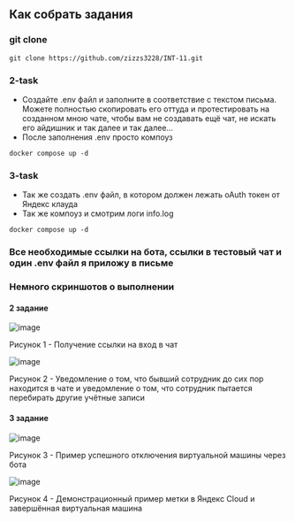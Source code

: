 ## Как собрать задания
### git clone 
```
git clone https://github.com/zizzs3228/INT-11.git
```
### 2-task
+ Создайте .env файл и заполните в соответствие с текстом письма. Можете полностью скопировать его оттуда и протестировать на созданном мною чате, чтобы вам не создавать ещё чат, не искать его айдишник и так далее и так далее...
+ После заполнения .env просто компоуз
```
docker compose up -d
```
### 3-task
+ Так же создать .env файл, в котором должен лежать oAuth токен от Яндекс клауда
+ Так же компоуз и смотрим логи info.log
```
docker compose up -d
```

### Все необходимые ссылки на бота, ссылки в тестовый чат и один .env файл я приложу в письме
### Немного скриншотов о выполнении
#### 2 задание
![image](https://github.com/zizzs3228/INT-11/assets/73750173/59c0a08b-91ee-4f76-8897-a01fb83e370c)

Рисунок 1 - Получение ссылки на вход в чат

![image](https://github.com/zizzs3228/INT-11/assets/73750173/382737fa-2332-4282-a13f-3253672e4afe)

Рисунок 2 - Уведомление о том, что бывший сотрудник до сих пор находится в чате и уведомление о том, что сотрудник пытается перебирать другие учётные записи

#### 3 задание

![image](https://github.com/zizzs3228/INT-11/assets/73750173/f3673da8-b10d-495d-be4d-0b6dec5668d2)

Рисунок 3 - Пример успешного отключения виртуальной машины через бота

![image](https://github.com/zizzs3228/INT-11/assets/73750173/e5afcafb-69bc-4469-b31c-e3197969bed7)

Рисунок 4 - Демонстрационный пример метки в Яндекс Cloud и завершённая виртуальная машина
